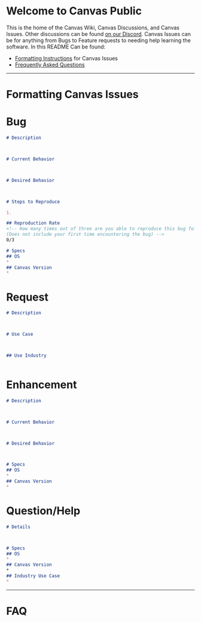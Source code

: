 # Welcome to Canvas Public
This is the home of the Canvas Wiki, Canvas Discussions, and Canvas Issues. Other discussions can be found [on our Discord](https://avae.io/discord). Canvas Issues can be for anything from Bugs to Feature requests to needing help learning the software. In this README Can be found:

* [Formatting Instructions](#Formatting-canvas-issues) for Canvas Issues
* [Frequently Asked Questions](#FAQ)

---
# Formatting Canvas Issues

# Bug

```markdown
# Description



# Current Behavior



# Desired Behavior



# Steps to Reproduce

1. 

## Reproduction Rate
<!-- How many times out of three are you able to reproduce this bug following your Steps to Reproduce
(Does not include your first time encountering the bug) -->
0/3

# Specs
## OS
* 
## Canvas Version
* 
```

# Request

```markdown
# Description



# Use Case



## Use Industry



```

# Enhancement

```markdown
# Description



# Current Behavior



# Desired Behavior



# Specs
## OS
* 
## Canvas Version
* 
```

# Question/Help

```markdown
# Details



# Specs
## OS
* 
## Canvas Version
*
## Industry Use Case
* 
```
---
# FAQ
